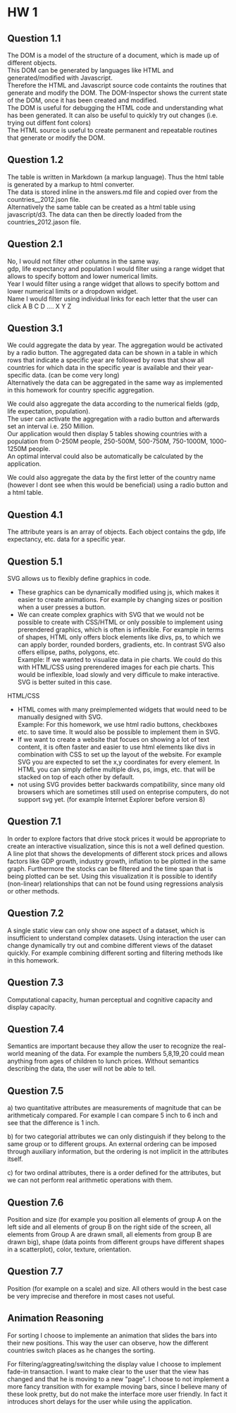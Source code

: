 HW 1
=======
 
Question 1.1
-----------
The DOM is a model of the structure of a document, which is made up of different objects.  
This DOM can be generated by languages like HTML and generated/modified with Javascript.  
Therefore the HTML and Javascript source code containts the routines that generate and modify the DOM. The DOM-Inspector shows the current state of the DOM, once it has been created and modified.  
The DOM is useful for debugging the HTML code and understanding what has been generated. It can also be useful to quickly try out changes (i.e. trying out diffent font colors)  
The HTML source is useful to create permanent and repeatable routines that generate or modify the DOM.


Question 1.2
-----------
The table is written in Markdown (a markup language). Thus the html table is generated by a markup to html converter.  
The data is stored inline in the answers.md file and copied over from the countries__2012.json file.  
Alternatively the same table can be created as a html table using javascript/d3. The data can then be directly loaded from the countries_2012.jason file.


Question 2.1
-----------
No, I would not filter other columns in the same way.  
gdp, life expectancy and population I would filter using a range widget that allows to specify bottom and lower numerical limits.  
Year I would filter using a range widget that allows to specify bottom and lower numerical limits or a dropdown widget.  
Name I would filter using individual links for each letter that the user can click A B C D .... X Y Z

Question 3.1
-----------
We could aggregate the data by year. The aggregation would be activated by a radio button. The aggregated data can be shown in a table in which rows that indicate a specific year are followed by rows that show all countries for which data in the specific year is available and their year-specific data. (can be come very long)  
Alternatively the data can be aggregated in the same way as implemented in this homework for country specific aggregation.   

We could also aggregate the data according to the numerical fields (gdp, life expectation, population).  
The user can activate the aggregation with a radio button and afterwards set an interval i.e. 250 Million.  
Our application would then display 5 tables showing countries with a population from 0-250M people, 250-500M, 500-750M, 750-1000M, 1000-1250M people.  
An optimal interval could also be automatically be calculated by the application. 
 
We could also aggregate the data by the first letter of the country name (however I dont see when this would be beneficial) using a radio button and a html table.



Question 4.1 
-----------
The attribute years is an array of objects. Each object contains the gdp, life expectancy, etc. data for a specific year.

Question 5.1
-----------
SVG allows us to flexibly define graphics in code.   
+ These graphics can  be dynamically modified using js, which makes it easier to create animations. For example by changing sizes or position when a user presses a button.  
+ We can create complex graphics with SVG that we would not be possible to create with CSS/HTML or only possible to implement using prerendered graphics, which is often is inflexible. For example in terms of shapes, HTML only offers block elements like divs, ps, to which we can apply border, rounded borders, gradients, etc. In contrast SVG also offers ellipse, paths, polygons, etc.   
Example: If we wanted to visualize data in pie charts. We could do this with HTML/CSS using prerendered images for each pie charts. This would be inflexible, load slowly and very difficule to make interactive. SVG is better suited in this case. 


HTML/CSS    
+ HTML comes with many preimplemented widgets that would need to be manually designed with SVG.  
Example: For this homework, we use html radio buttons, checkboxes etc. to save time. It would also be possible to implement them in SVG.  
+ If we want to create a website that focues on showing a lot of text content, it is often faster and easier to use html elements like divs in combination with CSS to set up the layout of the website. For example SVG you are expected to set the x,y coordinates for every element. In HTML you can simply define multiple divs,  ps, imgs, etc. that will be stacked on top of each other by default.  
+ not using SVG provides better backwards compatibility, since many old browsers which are sometimes still used on enteprise computers, do not support svg yet. (for example Internet Explorer before version 8)



Question 7.1 
-----------
In order to explore factors that drive stock prices it would be appropriate to create an interactive visualization, since this is not a well defined question. A line plot that shows the developments of different stock prices and allows factors like GDP growth, industry growth, inflation to be plotted in the same graph. Furthermore the stocks can be filtered and the time span that is being plotted can be set. Using this visualization it is possible to identify (non-linear) relationships that can not be found using regressions analysis or other methods.

Question 7.2
-----------
A single static view can only show one aspect of a dataset, which is insufficient to understand complex datasets. Using interaction the user can change dynamically try out and combine different views of the dataset quickly. For example combining different sorting and filtering methods like in this homework.

Question 7.3
-----------
Computational capacity, human perceptual and cognitive capacity and display capacity.

Question 7.4
-----------
Semantics are important because they allow the user to recognize the real-world meaning of the data. For example the numbers 5,8,19,20 could mean anything from ages of children to lunch prices. Without semantics describing the data, the user will not be able to tell.

Question 7.5 
-----------
a) two quantitative attributes are measurements of magnitude that can be arithmeticaly compared. For example I can compare 5 inch to 6 inch and see that the difference is 1 inch.  

b) for  two categorial attributes we can only distinguish if they belong to the same group or to different groups. An external ordering can be imposed through auxiliary information, but the ordering is not implicit in the attributes itself.

c) for two ordinal attributes, there is a order defined for the attributes, but we can not perform real arithmetic operations with them.

Question 7.6 
-----------
Position and size (for example you position all elements of group A on the left side and all elements of group B on the right side of the screen, all elements from Group A are drawn small, all elements from group B are drawn big), shape (data points from different groups have different shapes in a scatterplot), color, texture, orientation.

Question 7.7 
-----------
Position (for example on a scale) and size. All others would in the best case be very imprecise and therefore in most cases not useful.


Animation Reasoning
-----------
For sorting I choose to implemente an animation that slides the bars into their new positions. This way the user can observe, how the different countries switch places as he changes the sorting.

For filtering/aggreating/switching the display value I choose to implement fade-in transaction. I want to make clear to the user that the view has changed and that he is moving to a new "page". I choose to not implement a more fancy transition with for example moving bars, since I believe  many of these look pretty, but do not make the interface more user friendly. In fact it introduces short delays for the user while using the application.
